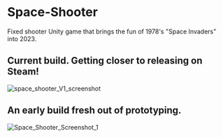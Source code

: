 # Space-Shooter
Fixed shooter Unity game that brings the fun of 1978's "Space Invaders" into 2023.

## Current build. Getting closer to releasing on Steam!
![space_shooter_V1_screenshot](https://github.com/tolivercrisp/Space-Shooter/assets/92277632/cf0c3e35-01c5-4785-8e82-a10efa363fcb)
## An early build fresh out of prototyping.
![Space_Shooter_Screenshot_1](https://github.com/tolivercrisp/Space-Shooter/assets/92277632/298d77b6-9663-499b-a7ff-ce7ea727b5cd)



